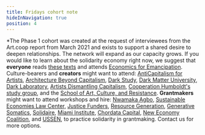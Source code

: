 ```yaml
---
title: Fridays cohort note
hideInNavigation: true
position: 4
---
```


\*The Phase 1 cohort was created at the request of interviewees from the Art.coop report from March 2021 and exists to support a shared desire to deepen relationships. The network will expand as our capacity grows. If you would like to learn about the solidarity economy right now, we suggest that **everyone** reads [these texts](https://art.coop/#learn) and attends [Economics for Emancipation](https://www.populareconomics.org/2020-summer-institute/). Culture-bearers and **creators** might want to attend: [AntiCapitalism for Artists](https://www.anticapitalismforartists.com/), [Architecture Beyond Capitalism](https://abc.architecture-lobby.org/), [Dark Study](https://www.darkstudy.net/), [Dark Matter University](https://darkmatteruniversity.org/), [Dark Laboratory](https://www.darklaboratory.com/), [Artists Dismantling Capitalism](https://cooperationhumboldt.com/dismantle-capitalism/), [Cooperation Humboldt's study group](https://cooperationhumboldt.com/study-groups-2/), and the [School of Art, Culture, and Resistance](https://peoplesforum.org/event/applications-open-school-of-art-culture-and-resistance/). **Grantmakers** might want to attend workshops and hire: [Nwamaka Agbo](https://www.nwamakaagbo.com/services), [Sustainable Economies Law Center,](https://www.theselc.org/radical_real_estate_law_school) [Justice Funders](http://justicefunders.org/), [Resource Generation](https://resourcegeneration.org/), [Generative Somatics](https://generativesomatics.org/), [Solidaire](https://solidairenetwork.org/), [Miami Institute](https://www.miamisocialsciences.org/the-more-equitable-funding-of-knowledge), [Chordata Capital](https://chordatacapital.com/), [New Economy Coalition](https://neweconomy.net/), and [USSEN](https://ussen.org/), to practice solidarity in grantmaking. Contact us for more options.
